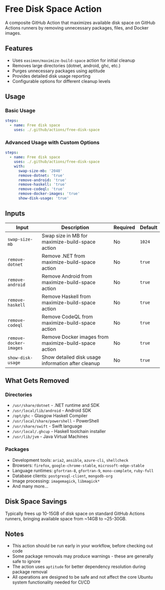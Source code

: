 # Free Disk Space Action

A composite GitHub Action that maximizes available disk space on GitHub Actions runners by removing unnecessary packages, files, and Docker images.

## Features

- Uses `easimon/maximize-build-space` action for initial cleanup
- Removes large directories (dotnet, android, ghc, etc.)
- Purges unnecessary packages using aptitude
- Provides detailed disk usage reporting
- Configurable options for different cleanup levels

## Usage

### Basic Usage

```yaml
steps:
  - name: Free disk space
    uses: ./.github/actions/free-disk-space
```

### Advanced Usage with Custom Options

```yaml
steps:
  - name: Free disk space
    uses: ./.github/actions/free-disk-space
    with:
      swap-size-mb: '2048'
      remove-dotnet: 'true'
      remove-android: 'true'
      remove-haskell: 'true'
      remove-codeql: 'true'
      remove-docker-images: 'true'
      show-disk-usage: 'true'
```

## Inputs

| Input | Description | Required | Default |
|-------|-------------|----------|---------|
| `swap-size-mb` | Swap size in MB for maximize-build-space action | No | `1024` |
| `remove-dotnet` | Remove .NET from maximize-build-space action | No | `true` |
| `remove-android` | Remove Android from maximize-build-space action | No | `true` |
| `remove-haskell` | Remove Haskell from maximize-build-space action | No | `true` |
| `remove-codeql` | Remove CodeQL from maximize-build-space action | No | `true` |
| `remove-docker-images` | Remove Docker images from maximize-build-space action | No | `true` |
| `show-disk-usage` | Show detailed disk usage information after cleanup | No | `true` |

## What Gets Removed

### Directories
- `/usr/share/dotnet` - .NET runtime and SDK
- `/usr/local/lib/android` - Android SDK
- `/opt/ghc` - Glasgow Haskell Compiler
- `/usr/local/share/powershell` - PowerShell
- `/usr/share/swift` - Swift language
- `/usr/local/.ghcup` - Haskell toolchain installer
- `/usr/lib/jvm` - Java Virtual Machines

### Packages
- Development tools: `aria2`, `ansible`, `azure-cli`, `shellcheck`
- Browsers: `firefox`, `google-chrome-stable`, `microsoft-edge-stable`
- Language runtimes: `gfortran-8`, `gfortran-9`, `mono-complete`, `ruby-full`
- Database clients: `postgresql-client`, `mongodb-org`
- Image processing: `imagemagick`, `libmagick*`
- And many more...

## Disk Space Savings

Typically frees up 10-15GB of disk space on standard GitHub Actions runners, bringing available space from ~14GB to ~25-30GB.

## Notes

- This action should be run early in your workflow, before checking out code
- Some package removals may produce warnings - these are generally safe to ignore
- The action uses `aptitude` for better dependency resolution during package removal
- All operations are designed to be safe and not affect the core Ubuntu system functionality needed for CI/CD
